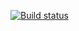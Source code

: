 
[![Build status](https://ci.appveyor.com/api/projects/status/v9rpm1r73lgsp5jp/branch/master?svg=true)](https://ci.appveyor.com/project/AbdrashitovaYuliya/api-testing-pe3pj/branch/master)
